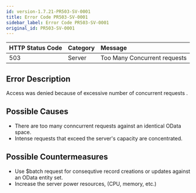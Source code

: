 ```yaml
---
id: version-1.7.21-PR503-SV-0001
title: Error Code PR503-SV-0001
sidebar_label: Error Code PR503-SV-0001
original_id: PR503-SV-0001
---
```


|HTTP Status Code|Category|Message|
|:--|:--|:--|
|503|Server|Too Many Concurrent requests|

## Error Description
Access was denied because of excessive number of concurrent requests .

## Possible Causes

- There are too many conncurrent requests against an identical OData space.
- Intense requests that exceed the server's capacity are concentrated.

## Possible Countermeasures

- Use $batch request for consequtive record creations or updates against an OData entity set.
- Increase the server power resources, (CPU, memory, etc.)
